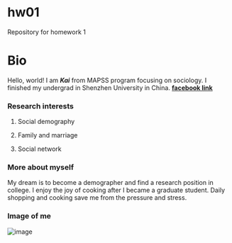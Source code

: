 # hw01
Repository for homework 1

# Bio

Hello, world! 
I am _**Kai**_ from MAPSS program focusing on sociology. I finished my undergrad in Shenzhen University in China. [**facebook link**](https://www.facebook.com/profile.php?id=100006609094638)

### Research interests

1. Social demography

2. Family and marriage

3. Social network

### More about myself

My dream is to become a demographer and find a research position in college. I enjoy the joy of cooking after I became a graduate student. Daily shopping and cooking save me from the pressure and stress. 

### Image of me 

![image](https://scontent.ford1-1.fna.fbcdn.net/v/t1.0-9/1150256_1378761449020812_376333550_n.jpg?oh=36c5e2b4dfa37766ff96593fb2e0cf71&oe=5A820925) 